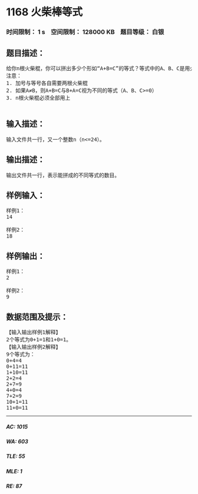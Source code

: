 # 1168 火柴棒等式   
### 时间限制： 1 s&nbsp;&nbsp;&nbsp;&nbsp;空间限制： 128000 KB&nbsp;&nbsp;&nbsp;&nbsp;题目等级： 白银  
## 题目描述：  

<pre>
给你n根火柴棍，你可以拼出多少个形如“A+B=C”的等式？等式中的A、B、C是用火柴棍拼出的整数（若该数非零，则最高位不能是0）。用火柴棍拼数字0-9的拼法如图所示：
注意：
1. 加号与等号各自需要两根火柴棍
2. 如果A≠B，则A+B=C与B+A=C视为不同的等式（A、B、C>=0）
3. n根火柴棍必须全部用上

</pre>
  
  
## 输入描述：  

<pre>
输入文件共一行，又一个整数n（n<=24）。
</pre>
  
  
## 输出描述：  

<pre>
输出文件共一行，表示能拼成的不同等式的数目。
</pre>
  
  
## 样例输入：  

<pre>
样例1：
14
 
样例2：
18
</pre>
  
  
## 样例输出：  

<pre>
样例1：
2
 
样例2：
9
</pre>
  
  
## 数据范围及提示：  

<pre>
【输入输出样例1解释】
2个等式为0+1=1和1+0=1。
【输入输出样例2解释】
9个等式为：
0+4=4
0+11=11
1+10=11
2+2=4
2+7=9
4+0=4
7+2=9
10+1=11
11+0=11
</pre>
  
  
***  

##### AC: 1015  
##### WA: 603  
##### TLE: 55  
##### MLE: 1  
##### RE: 87  
